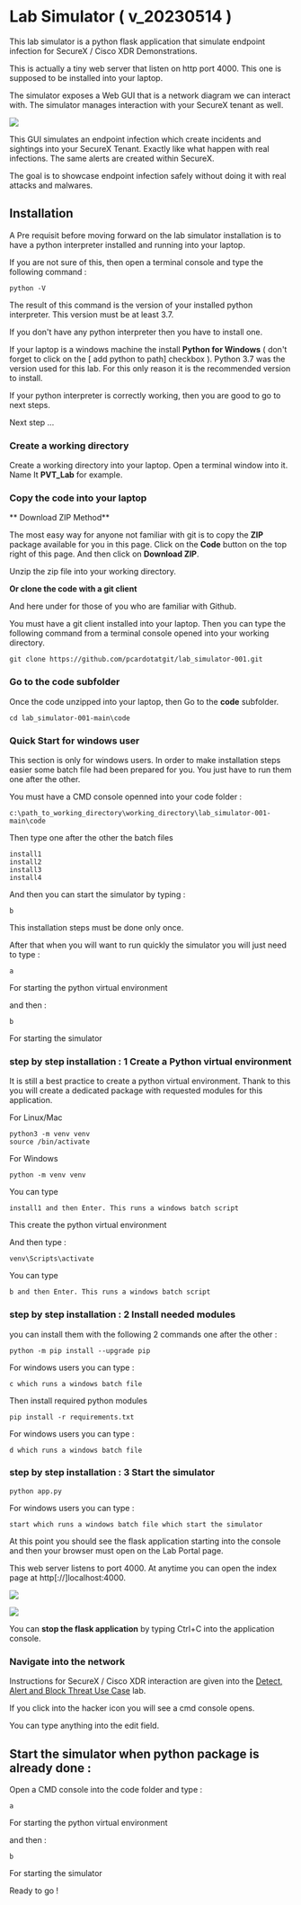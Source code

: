 # Lab Simulator ( v_20230514 )

This lab simulator is a python flask application that simulate endpoint infection for SecureX / Cisco XDR Demonstrations.

This is actually a tiny web server that listen on http port 4000. This one is supposed to be installed into your laptop.

The simulator exposes a Web GUI that is a network diagram we can interact with. The simulator manages interaction with your SecureX tenant as well.

![](assets/img/0.png)

This GUI simulates an endpoint infection which create incidents and sightings into your SecureX Tenant. Exactly like what happen with real infections. The same alerts are created within SecureX.

The goal is to showcase endpoint infection safely without doing it with real attacks and malwares.

## Installation

A Pre requisit before moving forward on the lab simulator installation is to have a python interpreter installed and running into your laptop.

If you are not sure of this, then open a terminal console and type the following command :

	python -V

The result of this command is the version of your installed python interpreter. This version must be at least 3.7. 

If you don't have any python interpreter then you have to install one.

If your laptop is a windows machine the install **Python for Windows** ( don't forget to click on the [ add python to path] checkbox ). Python 3.7 was the version used for this lab. For this only reason it is the recommended version to install. 

If your python interpreter is correctly working, then you are good to go to next steps.

Next step ...

### Create a working directory

Create a working directory into your laptop. Open a terminal window into it. Name It **PVT_Lab** for example.

### Copy the code into your laptop

** Download ZIP Method**

The most easy way for anyone not familiar with git is to copy the **ZIP** package available for you in this page. Click on the **Code** button on the top right of this page. And then click on **Download ZIP**. 

Unzip the zip file into your working directory.

**Or clone the code with a git client**

And here under for those of you who are familiar with Github.

You must have a git client installed into your laptop. Then you can type the following command from a terminal console opened into your working directory.

	git clone https://github.com/pcardotatgit/lab_simulator-001.git

### Go to the code subfolder

Once the code unzipped into your laptop, then Go to the **code** subfolder.

	cd lab_simulator-001-main\code
    
### Quick Start for windows user

This section is only for windows users. In order to make installation steps easier some batch file had been prepared for you.  You just have to run them one after the other.
    
You must have a CMD console openned into your code folder :

    c:\path_to_working_directory\working_directory\lab_simulator-001-main\code
    
Then type one after the other the batch files

    install1
    install2
    install3
    install4

And then you can start the simulator by typing :

    b
    
This installation steps must be done only once. 

After that when you will want to run quickly the simulator you will just need to type :

    a
For starting the python virtual environment

and then :

    b

For starting the simulator    

### step by step installation : 1 Create a Python virtual environment

It is still a best practice to create a python virtual environment. Thank to this you will create a dedicated package with requested modules for this application.

For Linux/Mac 

	python3 -m venv venv
	source /bin/activate

For Windows 

	python -m venv venv 

You can type

	install1 and then Enter. This runs a windows batch script

This create the python virtual environment

And then type :

	venv\Scripts\activate

You can type

	b and then Enter. This runs a windows batch script

### step by step installation : 2 Install needed modules

you can install them with the following 2 commands one after the other :
	
	python -m pip install --upgrade pip

For windows users you can type :

	c which runs a windows batch file

Then install required python modules

	pip install -r requirements.txt

For windows users you can type :

	d which runs a windows batch file 

### step by step installation : 3 Start the simulator

	python app.py

For windows users you can type :

	start which runs a windows batch file which start the simulator

At this point you should see the flask application starting into the console and then your browser must open on the Lab Portal page.

This web server listens to port 4000. At anytime you can open the index page at http[://]localhost:4000.




![](assets/img/1.png)

![](assets/img/2.png)

You can **stop the flask application** by typing Ctrl+C into the application console.

### Navigate into the network

Instructions for SecureX / Cisco XDR interaction are given into the [Detect, Alert and Block Threat Use Case](https://github.com/pcardotatgit/SecureX_Workflows_and_Stuffs/tree/master/100-SecureX_automation_lab) lab.


If you click into the hacker icon you will see a cmd console opens.

You can type anything into the edit field.

## Start the simulator when python package is already done :

Open a CMD console into the code folder and type :

    a
For starting the python virtual environment

and then :

    b

For starting the simulator  

Ready to go !
